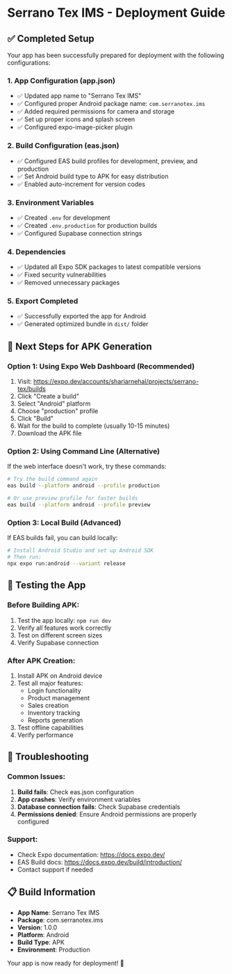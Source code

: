 # Serrano Tex IMS - Deployment Guide

## ✅ Completed Setup

Your app has been successfully prepared for deployment with the following configurations:

### 1. App Configuration (app.json)
- ✅ Updated app name to "Serrano Tex IMS"
- ✅ Configured proper Android package name: `com.serranotex.ims`
- ✅ Added required permissions for camera and storage
- ✅ Set up proper icons and splash screen
- ✅ Configured expo-image-picker plugin

### 2. Build Configuration (eas.json)
- ✅ Configured EAS build profiles for development, preview, and production
- ✅ Set Android build type to APK for easy distribution
- ✅ Enabled auto-increment for version codes

### 3. Environment Variables
- ✅ Created `.env` for development
- ✅ Created `.env.production` for production builds
- ✅ Configured Supabase connection strings

### 4. Dependencies
- ✅ Updated all Expo SDK packages to latest compatible versions
- ✅ Fixed security vulnerabilities
- ✅ Removed unnecessary packages

### 5. Export Completed
- ✅ Successfully exported the app for Android
- ✅ Generated optimized bundle in `dist/` folder

## 🚀 Next Steps for APK Generation

### Option 1: Using Expo Web Dashboard (Recommended)
1. Visit: https://expo.dev/accounts/shariarnehal/projects/serrano-tex/builds
2. Click "Create a build"
3. Select "Android" platform
4. Choose "production" profile
5. Click "Build"
6. Wait for the build to complete (usually 10-15 minutes)
7. Download the APK file

### Option 2: Using Command Line (Alternative)
If the web interface doesn't work, try these commands:

```bash
# Try the build command again
eas build --platform android --profile production

# Or use preview profile for faster builds
eas build --platform android --profile preview
```

### Option 3: Local Build (Advanced)
If EAS builds fail, you can build locally:

```bash
# Install Android Studio and set up Android SDK
# Then run:
npx expo run:android --variant release
```

## 📱 Testing the App

### Before Building APK:
1. Test the app locally: `npm run dev`
2. Verify all features work correctly
3. Test on different screen sizes
4. Verify Supabase connection

### After APK Creation:
1. Install APK on Android device
2. Test all major features:
   - Login functionality
   - Product management
   - Sales creation
   - Inventory tracking
   - Reports generation
3. Test offline capabilities
4. Verify performance

## 🔧 Troubleshooting

### Common Issues:
1. **Build fails**: Check eas.json configuration
2. **App crashes**: Verify environment variables
3. **Database connection fails**: Check Supabase credentials
4. **Permissions denied**: Ensure Android permissions are properly configured

### Support:
- Check Expo documentation: https://docs.expo.dev/
- EAS Build docs: https://docs.expo.dev/build/introduction/
- Contact support if needed

## 📋 Build Information

- **App Name**: Serrano Tex IMS
- **Package**: com.serranotex.ims
- **Version**: 1.0.0
- **Platform**: Android
- **Build Type**: APK
- **Environment**: Production

Your app is now ready for deployment! 🎉
